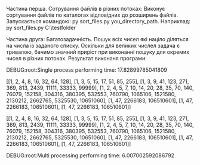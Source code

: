 Частина перша.
Cотрування файлів в різних потоках:
Виконує сортування файлів по каталогах відповідних до розширень файлів.
Запускається командою: py sort_files.py you_directory_path.
Наприклад: py sort_files.py C:\testfolder

Частина друга:
Багатозадачність. Пошук всіх чисел які націло діляться на числа із заданого списку.
Оскільки для великих числел задача є тривалою, бачимо значний приріст при виконанні пошуку для окремих чисел в різних потоках.
Результат виконаня програми:

DEBUG:root:Single process performing time:  17.82899785041809

[[1, 2, 4, 8, 16, 32, 64, 128], [1, 3, 5, 15, 17, 51, 85, 255], [1, 3, 9, 41, 123, 271, 369, 813, 2439, 11111, 33333, 99999], [1, 2, 4, 5, 7, 10, 14, 20, 28, 35, 70, 140, 76079, 152158, 304316, 380395, 532553, 760790, 1065106, 1521580, 2130212, 2662765, 5325530, 10651060], [1, 47, 2266183, 106510601], [1, 47, 2266183, 106510601], [1, 47, 2266183, 106510601]]


[[1, 2, 4, 8, 16, 32, 64, 128], [1, 3, 5, 15, 17, 51, 85, 255], [1, 3, 9, 41, 123, 271, 369, 813, 2439, 11111, 33333, 99999], [1, 2, 4, 5, 7, 10, 14, 20, 28, 35, 70, 140, 76079, 152158, 304316, 380395, 532553, 760790, 1065106, 1521580, 2130212, 2662765, 5325530, 10651060], [1, 47, 2266183, 106510601], [1, 47, 2266183, 106510601], [1, 47, 2266183, 106510601]]

DEBUG:root:Multi processing performing time:  6.007002592086792
